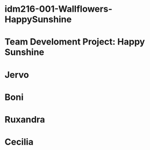 # idm216-001-Wallflowers-HappySunshine
# Team Develoment Project: Happy Sunshine
# Jervo
# Boni
# Ruxandra
# Cecilia 